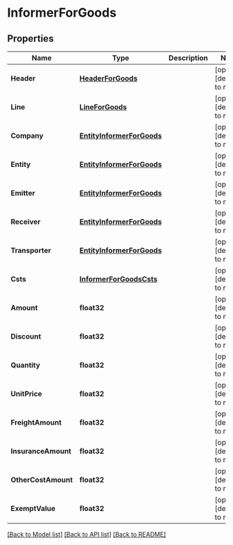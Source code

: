 # InformerForGoods

## Properties
Name | Type | Description | Notes
------------ | ------------- | ------------- | -------------
**Header** | [**HeaderForGoods**](HeaderForGoods.md) |  | [optional] [default to null]
**Line** | [**LineForGoods**](LineForGoods.md) |  | [optional] [default to null]
**Company** | [**EntityInformerForGoods**](EntityInformerForGoods.md) |  | [optional] [default to null]
**Entity** | [**EntityInformerForGoods**](EntityInformerForGoods.md) |  | [optional] [default to null]
**Emitter** | [**EntityInformerForGoods**](EntityInformerForGoods.md) |  | [optional] [default to null]
**Receiver** | [**EntityInformerForGoods**](EntityInformerForGoods.md) |  | [optional] [default to null]
**Transporter** | [**EntityInformerForGoods**](EntityInformerForGoods.md) |  | [optional] [default to null]
**Csts** | [**InformerForGoodsCsts**](InformerForGoods_csts.md) |  | [optional] [default to null]
**Amount** | **float32** |  | [optional] [default to null]
**Discount** | **float32** |  | [optional] [default to null]
**Quantity** | **float32** |  | [optional] [default to null]
**UnitPrice** | **float32** |  | [optional] [default to null]
**FreightAmount** | **float32** |  | [optional] [default to null]
**InsuranceAmount** | **float32** |  | [optional] [default to null]
**OtherCostAmount** | **float32** |  | [optional] [default to null]
**ExemptValue** | **float32** |  | [optional] [default to null]

[[Back to Model list]](../README.md#documentation-for-models) [[Back to API list]](../README.md#documentation-for-api-endpoints) [[Back to README]](../README.md)


